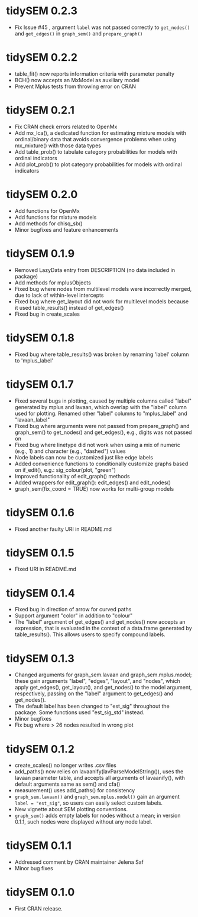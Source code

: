 # tidySEM 0.2.3

* Fix Issue #45 , argument `label` was not passed correctly to `get_nodes()` and
  `get_edges()` in `graph_sem()` and `prepare_graph()`

# tidySEM 0.2.2

* table_fit() now reports information criteria with parameter penalty
* BCH() now accepts an MxModel as auxiliary model
* Prevent Mplus tests from throwing error on CRAN

# tidySEM 0.2.1

* Fix CRAN check errors related to OpenMx
* Add mx_lca(), a dedicated function for estimating mixture models with
  ordinal/binary data that avoids convergence problems when using mx_mixture()
  with those data types
* Add table_prob() to tabulate category probabilities for models with ordinal
  indicators
* Add plot_prob() to plot category probabilities for models with ordinal
  indicators

# tidySEM 0.2.0

* Add functions for OpenMx
* Add functions for mixture models
* Add methods for chisq_sb()
* Minor bugfixes and feature enhancements

# tidySEM 0.1.9

* Removed LazyData entry from DESCRIPTION (no data included in package)
* Add methods for mplusObjects
* Fixed bug where nodes from multilevel models were incorrectly merged, due to
  lack of within-level intercepts
* Fixed bug where get_layout did not work for multilevel models because it used
  table_results() instead of get_edges()
* Fixed bug in create_scales

# tidySEM 0.1.8

* Fixed bug where table_results() was broken by renaming 'label' column to
  'mplus_label'

# tidySEM 0.1.7

* Fixed several bugs in plotting, caused by multiple columns called "label" 
  generated by mplus and lavaan, which overlap with the "label" column used for
  plotting. Renamed other "label" columns to "mplus_label" and "lavaan_label"
* Fixed bug where arguments were not passed from prepare_graph() and graph_sem()
  to get_nodes() and get_edges(), e.g., digits was not passed on
* Fixed bug where linetype did not work when using a mix of numeric (e.g., 1) 
  and character (e.g., "dashed") values
* Node labels can now be customized just like edge labels
* Added convenience functions to conditionally customize graphs based on
  if_edit(), e.g.: sig_colour(plot, "green")
* Improved functionality of edit_graph() methods
* Added wrappers for edit_graph(): edit_edges() and edit_nodes()
* graph_sem(fix_coord = TRUE) now works for multi-group models

# tidySEM 0.1.6

* Fixed another faulty URI in README.md

# tidySEM 0.1.5

* Fixed URI in README.md

# tidySEM 0.1.4

* Fixed bug in direction of arrow for curved paths
* Support argument "color" in addition to "colour"
* The "label" argument of get_edges() and get_nodes() now accepts an expression,
  that is evaluated in the context of a data.frame generated by table_results().
  This allows users to specify compound labels.
  

# tidySEM 0.1.3

* Changed arguments for graph_sem.lavaan and graph_sem.mplus.model; these gain
  arguments "label", "edges", "layout", and "nodes",
  which apply get_edges(), get_layout(), and get_nodes() to the model argument,
  respectively, passing on the "label" argument to get_edges() and get_nodes().
* The default label has been changed to "est_sig" throughout the package. Some
  functions used "est_sig_std" instead.
* Minor bugfixes
* Fix bug where > 26 nodes resulted in wrong plot

# tidySEM 0.1.2

* create_scales() no longer writes .csv files
* add_paths() now relies on lavaanify(lavParseModelString()), uses the lavaan
  parameter table, and accepts all arguments of lavaanify(), with default
  arguments same as sem() and cfa()
* measurement() uses add_paths() for consistency
* `graph_sem.lavaan()` and `graph_sem.mplus.model()` gain an argument
  `label = "est_sig"`, so users can easily select custom labels.
* New vignette about SEM plotting conventions.
* `graph_sem()` adds empty labels for nodes without a mean; in version 0.1.1,
  such nodes were displayed without any node label.

# tidySEM 0.1.1

* Addressed comment by CRAN maintainer Jelena Saf
* Minor bug fixes

# tidySEM 0.1.0

* First CRAN release.
